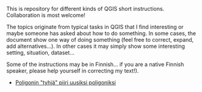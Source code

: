 This is  repository for different kinds of QGIS short instructions. Collaboration is most welcome!

The topics originate from typical tasks in QGIS that I find interesting or maybe someone has asked about how to do something. In some cases, the document show one way of doing something (feel free to correct, expand, add alternatives...). In other cases it may simply show some interesting setting, situation, dataset...

Some of the instructions may be in Finnish... if you are a native Finnish speaker, please help yourself in correcting my text!).

- [Poligonin "tyhjä" piiri uusiksi poligoniksi](qgis_editoi_piiri_2.8_vs_3.0.md)
